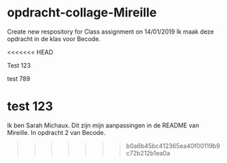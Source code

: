 # opdracht-collage-Mireille
Create new respository for Class assignment on 14/01/2019
Ik maak deze opdracht in de klas voor Becode.

<<<<<<< HEAD

Test 123

test 789

test 123
=======
Ik ben Sarah Michaux.
Dit zijn mijn aanpassingen in de README van Mireille.
In opdracht 2 van Becode.
>>>>>>> b0a6b45bc412365ea40f00119b9c72b212b1ea0a
